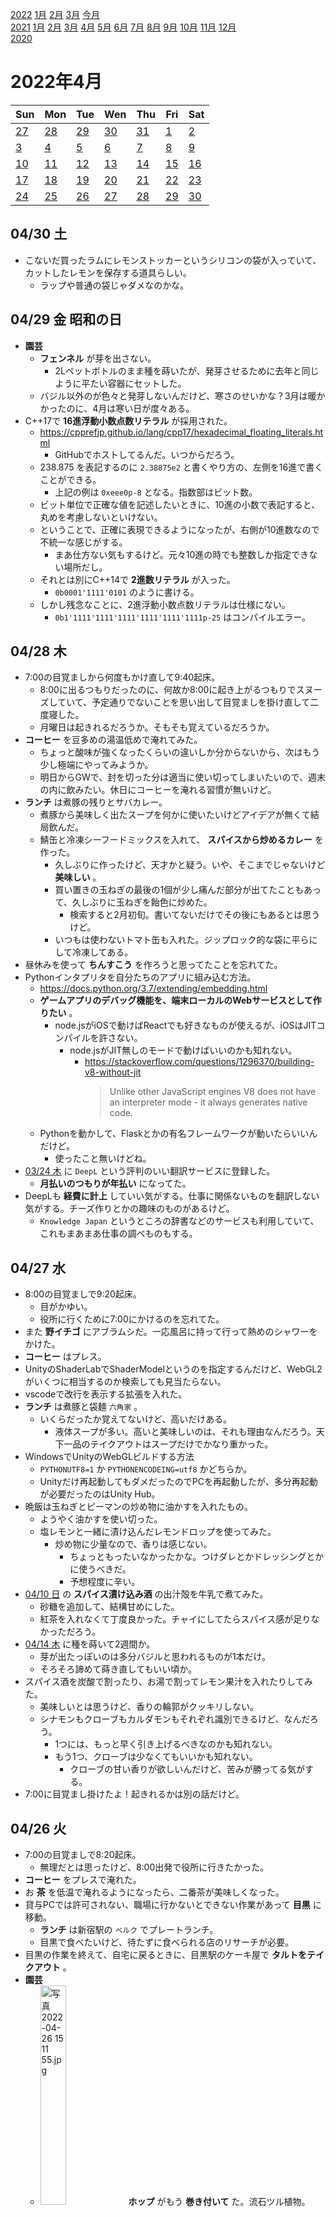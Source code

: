 [2022](README.md#2022) [1月](2022-01.md) [2月](2022-02.md) [3月](2022-03.md) [今月](2022-04.md)  
[2021](README.md#2021) [1月](2021-01.md) [2月](2021-02.md) [3月](2021-03.md) [4月](2021-04.md) [5月](2021-05.md) [6月](2021-06.md) [7月](2021-07.md) [8月](2021-08.md) [9月](2021-09.md) [10月](2021-10.md) [11月](2021-11.md) [12月](2021-12.md)  
[2020](README.md#2020)  

2022年4月
=========

|Sun|Mon|Tue|Wen|Thu|Fri|Sat|
|---|---|---|---|---|---|---|
|[27](2022-03.md#0327-日)|[28](2022-03.md#0328-月)|[29](2022-03.md#0329-火)|[30](2022-03.md#0330-水)|[31](2022-03.md#0331-木)|[1](#0401-金)|[2](#0402-土)|
|[3](#0403-日)|[4](#0404-月)|[5](#0405-火)|[6](#0406-水)|[7](#0407-木)|[8](#0408-金)|[9](#0409-土)|
|[10](#0410-日)|[11](#0411-月)|[12](#0412-火)|[13](#0413-水)|[14](#0414-木)|[15](#0415-金)|[16](#0416-土)|
|[17](#0417-日)|[18](#0418-月)|[19](#0419-火)|[20](#0420-水)|[21](#0421-木)|[22](#0422-金)|[23](#0423-土)|
|[24](#0424-日)|[25](#0425-月)|[26](#0426-火)|[27](#0427-水)|[28](#0428-木)|[29](#0429-金)|[30](#0430-土)|

## 04/30 土

- こないだ買ったラムにレモンストッカーというシリコンの袋が入っていて、カットしたレモンを保存する道具らしい。
  - ラップや普通の袋じゃダメなのかな。

## 04/29 金 昭和の日

- __園芸__
  - __フェンネル__ が芽を出さない。
    - 2Lペットボトルのまま種を蒔いたが、発芽させるために去年と同じように平たい容器にセットした。
  - バジル以外のが色々と発芽しないんだけど、寒さのせいかな？3月は暖かかったのに、4月は寒い日が度々ある。
- C++17で __16進浮動小数点数リテラル__ が採用された。
  - https://cpprefjp.github.io/lang/cpp17/hexadecimal_floating_literals.html
    - GitHubでホストしてるんだ。いつからだろう。
  - 238.875 を表記するのに `2.38875e2` と書くやり方の、左側を16進で書くことができる。
    <!-- cspell: disable-next-line -->
    - 上記の例は `0xeee0p-8` となる。指数部はビット数。
  - ビット単位で正確な値を記述したいときに、10進の小数で表記すると、丸めを考慮しないといけない。
  - ということで、正確に表現できるようになったが、右側が10進数なので不統一な感じがする。
    - まあ仕方ない気もするけど。元々10進の時でも整数しか指定できない場所だし。
  - それとは別にC++14で __2進数リテラル__ が入った。
    - `0b0001'1111'0101` のように書ける。
  - しかし残念なことに、2進浮動小数点数リテラルは仕様にない。
    - `0b1'1111'1111'1111'1111'1111'1111p-25` はコンパイルエラー。

## 04/28 木

- 7:00の目覚ましから何度もかけ直して9:40起床。
  - 8:00に出るつもりだったのに、何故か8:00に起き上がるつもりでスヌーズしていて、予定通りでないことを思い出して目覚ましを掛け直して二度寝した。
  - 月曜日は起きれるだろうか。そもそも覚えているだろうか。
- __コーヒー__ を豆多めの湯温低めで淹れてみた。
  - ちょっと酸味が強くなったくらいの違いしか分からないから、次はもう少し極端にやってみようか。
  - 明日からGWで、封を切った分は適当に使い切ってしまいたいので、週末の内に飲みたい。休日にコーヒーを淹れる習慣が無いけど。
- __ランチ__ は煮豚の残りとサバカレー。
  - 煮豚から美味しく出たスープを何かに使いたいけどアイデアが無くて結局飲んだ。
  - 鯖缶と冷凍シーフードミックスを入れて、 __スパイスから炒めるカレー__ を作った。
    - 久しぶりに作ったけど、天才かと疑う。いや、そこまでじゃないけど __美味しい__ 。
    - 買い置きの玉ねぎの最後の1個が少し痛んだ部分が出てたこともあって、久しぶりに玉ねぎを飴色に炒めた。
      - 検索すると2月初旬。書いてないだけでその後にもあるとは思うけど。
    - いつもは使わないトマト缶も入れた。ジップロック的な袋に平らにして冷凍してある。
- 昼休みを使って __ちんすこう__ を作ろうと思ってたことを忘れてた。
- Pythonインタプリタを自分たちのアプリに組み込む方法。
  - https://docs.python.org/3.7/extending/embedding.html
  - __ゲームアプリのデバッグ機能を、端末ローカルのWebサービスとして作りたい__ 。
    - node.jsがiOSで動けばReactでも好きなものが使えるが、iOSはJITコンパイルを許さない。
      - node.jsがJIT無しのモードで動けばいいのかも知れない。
        - https://stackoverflow.com/questions/1296370/building-v8-without-jit
          > Unlike other JavaScript engines V8 does not have an interpreter mode - it always generates native code.
  - Pythonを動かして、Flaskとかの有名フレームワークが動いたらいいんだけど。
    - 使ったこと無いけどね。
- [03/24 木](2022-03.md#0324-木) に `DeepL` という評判のいい翻訳サービスに登録した。
  - __月払いのつもりが年払い__ になってた。
- DeepLも __経費に計上__ していい気がする。仕事に関係ないものを翻訳しない気がする。チーズ作りとかの趣味のものがあるけど。
  - `Knowledge Japan` というところの辞書などのサービスも利用していて、これもまあまあ仕事の調べものもする。

## 04/27 水

- 8:00の目覚ましで9:20起床。
  - 目がかゆい。
  - 役所に行くために7:00にかけるのを忘れてた。
- また __野イチゴ__ にアブラムシだ。一応風呂に持って行って熱めのシャワーをかけた。
- __コーヒー__ はプレス。
- UnityのShaderLabでShaderModelというのを指定するんだけど、WebGL2がいくつに相当するのか検索しても見当たらない。
- vscodeで改行を表示する拡張を入れた。
- __ランチ__ は煮豚と袋麺 `六角家` 。
  - いくらだったか覚えてないけど、高いだけある。
    - 液体スープが多い。高いと美味しいのは、それも理由なんだろう。天下一品のテイクアウトはスープだけでかなり重かった。
- WindowsでUnityのWebGLビルドする方法
  - `PYTHONUTF8=1` か `PYTHONENCODEING=utf8` かどちらか。
  - Unityだけ再起動してもダメだったのでPCを再起動したが、多分再起動が必要だったのはUnity Hub。
- 晩飯は玉ねぎとピーマンの炒め物に油かすを入れたもの。
  - ようやく油かすを使い切った。
  - 塩レモンと一緒に漬け込んだレモンドロップを使ってみた。
    - 炒め物に少量なので、香りは感じない。
      - ちょっともったいなかったかな。つけダレとかドレッシングとかに使うべきだ。
      - 予想程度に辛い。
- [04/10 日](#0410-日) の __スパイス漬け込み酒__ の出汁殻を牛乳で煮てみた。
  - 砂糖を追加して、結構甘めにした。
  - 紅茶を入れなくて丁度良かった。チャイにしてたらスパイス感が足りなかっただろう。
- [04/14 木](#0414-木) に種を蒔いて2週間か。
  - 芽が出たっぽいのは多分バジルと思われるものが1本だけ。
  - そろそろ諦めて蒔き直してもいい頃か。
- スパイス酒を炭酸で割ったり、お湯で割ってレモン果汁を入れたりしてみた。
  - 美味しいとは思うけど、香りの輪郭がクッキリしない。
  - シナモンもクローブもカルダモンもそれぞれ識別できるけど、なんだろう。
    - 1つには、もっと早く引き上げるべきなのかも知れない。
    - もう1つ、クローブは少なくてもいいかも知れない。
      - クローブの甘い香りが欲しいんだけど、苦みが勝ってる気がする。
- 7:00に目覚まし掛けたよ！起きれるかは別の話だけど。

## 04/26 火

- 7:00の目覚ましで8:20起床。
  - 無理だとは思ったけど、8:00出発で役所に行きたかった。
- __コーヒー__ をプレスで淹れた。
- お __茶__ を低温で淹れるようになったら、二番茶が美味しくなった。
- 貸与PCでは許可されない、職場に行かないとできない作業があって __目黒__ に移動。
  - __ランチ__ は新宿駅の `ベルク` でプレートランチ。
  - 目黒で食べたいけど、待たずに食べられる店のリサーチが必要。
- 目黒の作業を終えて、自宅に戻るときに、目黒駅のケーキ屋で __タルトをテイクアウト__ 。
- __園芸__ 
  - <img src='images/%E5%86%99%E7%9C%9F%202022%2D04%2D26%2015%2011%2055.jpg' alt='写真 2022-04-26 15 11 55.jpg' width='30%'> __ホップ__ がもう __巻き付いて__ た。流石ツル植物。 
    - ベランダの柵に巻き付かせたら、家主さんに怒られるかな？
  - __野イチゴにアブラムシ__ っぽいのが付いてた。
    - とりあえず __デンプン殺虫剤__ をかけて、見えるところは風呂場でシャワーで流した。
    - 今のところ、他の作物には見当たらないが。
    - 今年も激戦かな？
- __風が強い__ 。
  - __梅__ の木が倒れて、巻き添えで __ペパーミント__ が落ちて茎が折れた。
    - 折れたところで切って、ついでに徒長してるっぽく見える部分を切って、ラムと氷砂糖で漬けた。
      - 元気に爆発的に育ってるように見えてたが、梅を避けて、別の角度から見たらヒョロヒョロしてた。
      - 丁度良い摘芯になるといいけど。
- Slackのアイコンに、GitHubのmergedとかのアイコンを使いたいけど、あれはsvgだったのか。
- ミントを漬けたラムが足りなかったので、近所の酒屋に買いに行き、ついでにウォッカも補充してきた。
- <img src='images/%E5%86%99%E7%9C%9F%202022%2D04%2D27%201%2006%2001.jpg' alt='写真 2022-04-27 1 06 01.jpg' width='30%'> 補充。ミント多過ぎるかも。

## 04/25 月

- 今頃唐辛子がお尻に。
- __コーヒー__ をプレスで淹れた。
- __東中野__ の間借りカレー屋さんに行ったら、ランチ営業が終わっていた。
  - 13:30に家を出たから遅すぎるとは思ったが。
  - __ランチ__ は油そば屋さんで季節メニューの塩レモン味を食べた。
    - 麺少な目、チャーシューと野菜追加。
    - 「麺を待つ間にどうですか」というような意味の説明が券売機にあったキャベチャーを頼んだが、麺と一緒に出てきた。
  - コーヒーを買って帰ろうかと思っていたが、意中の喫茶店は2軒ともお休み。
    - 思い出して、近所のハンコ屋さんの __アイスコーヒーをテイクアウト__ 。
      - アルファベットチョコレートを1つくれた。
- 帰宅したら、iPadとiPhoneの充電がされていない。
  - 色々試して、両方を同じ充電器に挿すと、どちらも充電しない。
    - 今朝まで大丈夫だったハズだけど。
- 買い物に __お出かけ__ 。
  - まずは __ランニング__ の時に着替えを入れるバッグを検討しに、 __小田急ハルク__ と __東急ハンズ__ へ。
    - ランニング用の、体に密着する感じのが少ない。どういう店に行けばいいんだろう。
    - まあ、そういうのじゃなきゃ嫌、というワケでもないんだけど。
    - 結局今日は決めなかった。
  - ハルクからそのまま上の __ビックカメラ__ で充電器を購入。
    - 2ポート4.8Aか4ポート8Aかで迷ったけど後者を購入。
  - 買い物を終え、 __NEWoMAN__ のオイスターバーで晩酌。
    - 牡蠣が好きなワケでもないんだけど、たまに試す。
      - パクチーも頑張ってたら食べられるようになったので、牡蠣もいつか好きになるかも知れない。
  - 東南口の `ドンキホーテ` でもカバンを見た。ここが一番充実してたけど、どれも悩ましい。
  - `タイトー` の __ゲーセンでお酒が飲める__ そうだ。
    - https://exbar.jp/
    - クラフトビールセルフ飲み放題は楽しそうだ。
  - 歩いて帰宅するつもりで地下を西口に抜けようと思っていたのに、地下鉄の改札に入ってしまった。

## 04/24 日

- コロナについて、人出が少しずつ増えてるのに、新規感染者も入院患者も減り続けている。
  - またファクターXがオミクロンにもあるのかね？
- 近所のもつ焼き屋で __晩酌__ 。
- もう1軒行こうと思ったが、ビアバーは定休日で、一番家に近いバーは開店前だった。
- GRITの本を読み終わったが、自己啓発本レベルだった。
  - Amazonのレビューでは、点数は高いけど、参考になった上位のレビューは否定的なものが多い。
    - 大体同感だ。
    - GRIDとスペルミスをしてるレビューが散見され、それらは大体好意的。
      - その程度の注意力の人向けの本だと言える。
- また眠れなかった。

## 04/23 土

- __園芸__
  - <img src='images/%E5%86%99%E7%9C%9F%202022%2D04%2D23%2012%2026%2044.jpg' alt='写真 2022-04-23 12 26 44.jpg' width='30%'> __セージ__ に花が咲いた。
    - トウが立つと、バジルやパクチーは葉っぱが細くなって美味しくなくなるが、大丈夫だろうか。
  - <img src='images/%E5%86%99%E7%9C%9F%202022%2D04%2D23%2012%2027%2000.jpg' alt='写真 2022-04-23 12 27 00.jpg' width='30%'> __イチゴ__ が園芸店で見るようなサイズにならない。
    - 葉っぱも元気で、花もどんどん出てくるのに。
  - <img src='images/%E5%86%99%E7%9C%9F%202022%2D04%2D23%2012%2027%2032.jpg' alt='写真 2022-04-23 12 27 32.jpg' width='30%'> __野イチゴ__ は元気。かなり成長が早い。
    - 葉っぱの色が薄い気がするし、黄色いのが混ざってるように見えるけど、大丈夫なのかな？
- Instagramにアップした写真のコピーがカメラロールに作られるのはなんとかならないのかな。
  - ストーリーみたいな落書きツールが付いてるなら、その結果を残すのは分かるんだけど。
    - 逆にそっちが残らないのが解せない。
- `mount` は自動詞と他動詞で意味が違う。
  - 「登る」と「埋める」では、山を思い浮かべなければ、かなりかけ離れている。
- プロテインを飲んで散歩に __お出かけ__ 目的地は方南町の知り合いのダイニングバー。
  - 近所の酒屋で歩きながら飲むクラフトビールを買おうと思ったがやってない。次は新中野。
  - 近所のカフェでアイスコーヒーをテイクアウト。新中野の酒屋まで、歩きながら飲む。
  - こないだチョコレートを買った高級洋菓子店で差し入れを買う。
  - 新中野の `柴田屋酒店` で __歩きながら飲むクラフトビール__ を買う。
    - 500mlのを1本買うつもりだったが、無かったので350mlを2本にした。
  - そう言えば `mimpi manis` にもボトルビールがあるんだった。試せば良かった。
  - 妙法寺川だと思っていた川が善福寺川だった。
  - 新中野から方南町は遠くない。ビール1本で足りた。
  - `島忠` 本店で苗を物色するがピンと来ない。
    - 2号と3号の鉢受け皿を買った。100均に無いのが不思議。
  - 目的地のバーで __晩飯__ 。
    - ビールを冷蔵庫で預かって貰う。
    - 帰りに系列店に寄るつもりだったが、そちらは20:00開店で1時間もあるのでまた今度に。
  - もう1本のビールを飲みながら歩いて帰る。
  - mimpi manisで一杯。
    - __蒸留前のテキーラ__ を飲ませて貰った。
      - 5%。テキーラの感じは僕には識別できない。原料がアガベ。
  - 近所の居酒屋で更に一杯。
  - ゴールは近所のバー。長居した。
    - `ペヤング獄激辛Final` をみんなで試食。
      - 強烈に辛いけど、2倍あるかな？
- __天然のハチミツ__ という表記を見た。
  - 天然じゃないハチミツって？添加物が無いとかそういう？

## 04/22 金

- 8:00の目覚ましを9:00に掛け直して9:30起床。
- __目方が減った__ が、体脂肪を考えると、 __ほぼ筋肉__ 。
- __コーヒー__ を淹れなかった。
- __ランチ__ は割り干し大根の漬物を食べきって、そのタレに生卵を入れて豆腐を食べた。
- 間食にチョコをチョイチョイ食べて、こないだのを食べ切った。
- `Cultist Simulator` の属性表示のところに、合成に必要なものが書いてあるとは！
  - ちょっと情報入れちゃった。
  - まだ勝利条件も分かってないけど、実績を見るとやることが沢山ある。
    - 面倒だから攻略サイトを読んで終わりにしてしまいたいとも思うけど。
    - 重要なところでズルしたしね。
- 夕方以降、お腹が空かなかった。口寂しいけど、お腹に聞くといらないって。
- 豪ドルと南アランドが下がってる。
  - 買い増したいけど、ちょっと距離が短過ぎるかな？そんなこと言ってていつも買えなくなるんだけど。

## 04/21 木

- 8:30の目覚ましで9:30起床。
- __園芸__
  - <img src='images/%E5%86%99%E7%9C%9F%202022%2D04%2D21%209%2044%2020.jpg' alt='写真 2022-04-21 9 44 20.jpg' width='30%'> <img src='images/%E5%86%99%E7%9C%9F%202022%2D04%2D21%209%2044%2012.jpg' alt='写真 2022-04-21 9 44 12.jpg' width='30%'> __レモンドロップ__ と __スコッチボンネットイエロー__ 。
    - どちらも春になってから剪定した。冬前の剪定はダメだったかな？
  - <img src='images/%E5%86%99%E7%9C%9F%202022%2D04%2D21%209%2044%2046.jpg' alt='写真 2022-04-21 9 44 46.jpg' width='30%'> __ライム__ の春。葉っぱも花も一斉に出て、 __フィーバー__ って感じ。
- __コーヒー__ を淹れなかった。
- __ランチ__ はニンニクと玉ねぎとピーマンとシーフードミックスを炒めたものを、`カップヌードルチリトマトPRO` と一緒に煮込んだもの。
  - ジャンク目の旨味が強いところに、旨味の強い素材を入れたので、ちょっとやり過ぎの感じがある。
- __夕方のドリンクはカフェイン抜き__ にしたい。
  - そんなにバリエーションもないし、ものは試しと __チャイの紅茶抜き__ を作ってみた。
    - 使ったスパイスパウダーが、生姜と黒コショウが多いので、かなり辛い。
    - 表面に張った牛乳の膜が、シナモンとカルダモンの香りで美味しかった。
    - オレンジピールチョコと一緒に口に含むと、辛味が気にならず、スパイスのいい香りがする。
    - ならばということで、温め直す時にチョコレートを入れたら美味しかった。
      - 分量的に2杯作るので、2杯目は温め直す。
    - ということは、ココアか何かで __スパイス入りホットチョコレート__ なんて美味しそうだ。
- そういえば、 __山椒のハチミツ漬け__ を何とかしようと思ってたんだな。
- 恒例の夕方つまみ食いタイム。
- `desert` と `dessert` 。
- `Cultist Simulator` は今のところ、絵を描きながら本を読むゲーム。

## 04/20 水

- 8:30の目覚ましで9:30起床。
- 目をこすり過ぎで、瞼が腫れた。
- 起きるのがギリギリ過ぎで、コーヒーは無し。
  - スヌーズを繰り返して、なら起きてすぐに淹れられるんだけど。
- __種を蒔くと寒くなる__ 。
- __ランチ__ は作り置きのシイタケを食べきったのと、豆腐に納豆と生卵を掛けたものに __唐辛子味噌漬け__ 。
  - 味噌漬け、こんなに辛かったっけ？軽くむせる。
- また夕方、沢山つまみ食いした。
- `Cultist Simulator` のメモを取り始めた。

## 04/19 火

- 8:00の目覚ましの前に7:00起床。続けたいけど、昨日早く寝れたことが希な幸運だと思う。
- <img src='images/%E5%86%99%E7%9C%9F%202022%2D04%2D19%207%2035%2035.jpg' alt='写真 2022-04-19 7 35 35.jpg' width='30%'> __セージ__ に蕾らしきものがいくつか出てきた。
  - トウが立っても葉っぱは食べられるかな？バジルはトウ立ちすると葉っぱの形が細くなって美味しくなくなる。
- __コーヒー__ は `萬国コーヒー` のスペシャルブレンドをプレスで。
  - 酸味が目立ち、華やかな香り。コクや苦みは控えめ。
    - ブランデーのようなメイラード反応っぽい香りがする。
- お __茶__ が美味しい。湯温と量を掴んだかも知れない。
  - ヤカンからマグカップにお湯を移して、更にそれをヤカンに戻し、蓋をずらして少し置くと70°C程度。
- __ランチ__ は鶏もも肉の燻製と煮豚とキノコをつまみ食い。
- __園芸__
  - <img src='images/%E5%86%99%E7%9C%9F%202022%2D04%2D19%2013%2009%2049.jpg' alt='写真 2022-04-19 13 09 49.jpg' width='30%'> <img src='images/%E5%86%99%E7%9C%9F%202022%2D04%2D19%2013%2018%2059.jpg' alt='写真 2022-04-19 13 18 59.jpg' width='30%'> スポンジの発芽セットの様子を見たら、1つだけ発芽してたが、後は芽が出てなかった。
    - 発芽したのと、真ん中の方は、バジルのようにゼリー状のものが発生していた。
    - 真ん中が青紫蘇だったのは覚えているが、両脇がなんだったかは目印が無い。
      - 状況証拠的には、バジルのようなゼリーが出たのがバジルだろう。
- <img src='images/%E5%86%99%E7%9C%9F%202022%2D04%2D19%2013%2003%2057.jpg' alt='写真 2022-04-19 13 03 57.jpg' width='30%'> <img src='images/%E5%86%99%E7%9C%9F%202022%2D04%2D19%2013%2003%2045.jpg' alt='写真 2022-04-19 13 03 45.jpg' width='30%'> __タイム__ と __キューバミント__ 。
  - まるで這性植物。
  - 暑くなれば復活するのか、この株はもうこのままなのか。 
  - ミントは少し収穫して炭酸水に入れた。
- <img src='images/%E5%86%99%E7%9C%9F%202022%2D04%2D19%2013%2004%2037.jpg' alt='写真 2022-04-19 13 04 37.jpg' width='30%'> <img src='images/%E5%86%99%E7%9C%9F%202022%2D04%2D19%2013%2004%2052.jpg' alt='写真 2022-04-19 13 04 52.jpg' width='30%'> 室内から出した方の __カレーの木__ には蕾が付いた。
  - 屋外だった方のも新芽が出てる。
    - 屋外のは株も大きいし、新芽も2か所から出てるし、今年も大きくなるといいな。
- 何も料理しないと昼休みは余裕がある。
  - `Cultist Simulator` を起動してみた。
    - なるほど、何が起こるか分からなくて先が気になる。
    - もうちょっとやってみたけど `Doodle God Alchemy` みたいだ。
      - 水と土で木が出来る、最後には核兵器ができる、みたいな組み合わせを探し続けるだけのゲーム。
- 18:00頃につまみ食いラッシュ。食事レベル。
- 新発売の袋麺 `ZUBAAAN` を食べてみた。 __言うだけはある__ かな。
  - コレは近くのスーパーでは1袋100円程度で買えた。他では120円しないくらいだった。
    - 普通のが80円しないくらいだと思うので、 __2割から5割高い__ 。
  - __その価値がある__ くらいに美味しいとは思う __けど、塩気が強い__ 。個人的には安い袋麺をアレンジして食べたい。
- そうなるだろうとは思ってたけど、 `Cultist Simulator` は手を付けると止められない。
  - 安定したかと思うとポロっと死ぬ。
  - できそうなコトがいくらかあるんだけど、発動条件が分からない。試す機会が少ない。
    - この先はメモしないと無理かも。

## 04/18 月

- 8:00の目覚ましで9:10起床。
- なかなか芽が出ない。
  - いつもはキッチンペーパーの上に蒔くので、発芽の様子が見えるのだけれども、今回は全部種の様子が見えない。
- __コーヒー__ をプレスで淹れた。最後だったので豆多め。
- 昨日買った高級チョコレートを食べた。
- Mayaのmelで変数宣言が無いと動かない時と無くても動くときがあるような気がするが、気のせいかも知れない。
- Mayaをバッチモードで起動したときに、起動後にmelコマンドを実行できる。
  - 何故かシーンファイルを読みだす前に実行していたが、プロジェクトも指定するようにしたら何故か直った。
    ```bat
    "%MAYA2020_PATH%\Bin\mayabatch.exe" -proj "%PROJ%" -file "%TARGET%" -command "print \"Hi!\";"
    ```
- __ランチ__ は `セブンイレブン` のカレーフェアの `デリー` 監修のカレーライスとタンドリーチキンとキーマサンド。
  - 金曜の `ナイルカレー` でハードルを上げ過ぎていたのか、そこまででもないと感じた。
    - 特にカレーライスは甘みが強い。お店でカシミールを食べてみたい。
- __ハーブティー__ はレモンジンジャーマヌカハニー。
- <img src='images/%E5%86%99%E7%9C%9F%202022%2D04%2D18%2019%2006%2022.jpg' alt='写真 2022-04-18 19 06 22.jpg' width='30%'> <img src='images/%E5%86%99%E7%9C%9F%202022%2D04%2D19%207%2022%2041.jpg' alt='写真 2022-04-19 7 22 41.jpg' width='30%'> __煮豚__ を圧力鍋で20分。
  - パサパサ。味が染みてない。その代わり、美味しい出汁が沢山出た。
  - 煮崩れはしなかったが、美味しさは抜けた。
  - 圧力鍋でやるならホロホロを目指すべきなのかも知れない。
- 真空調理も試したいし、本物のタコ糸で縛ってから燻製も試してみたい。
  - 本物のタコ糸を使うというのは、ラップして燻製ってのは無いだろうと。
    - 燻製は、燻液に漬けてからグリルも試したい。
- <img src='images/%E5%86%99%E7%9C%9F%202022%2D04%2D18%2019%2043%2022.jpg' alt='写真 2022-04-18 19 43 22.jpg' width='30%'> <img src='images/%E5%86%99%E7%9C%9F%202022%2D04%2D18%2019%2043%2046.jpg' alt='写真 2022-04-18 19 43 46.jpg' width='30%'> <img src='images/%E5%86%99%E7%9C%9F%202022%2D04%2D18%2019%2057%2022.jpg' alt='写真 2022-04-18 19 57 22.jpg' width='30%'> 作り置きに、 `肉のハナマサ` で買った __大袋シイタケ__ を炒める。
  - ナンプラーとレモン果汁に、ベランダのタイム、ローズマリーを沢山。
- 22:00台に布団に入って、幸運なことにそのまま寝付くことができた。
  - 作り置きのつまみ食いのおかげかな？
  - 仮眠程度のつもりだったけど、朝まで眠れてラッキー。
    - できれば3:00とか5:00に起きて活動を始めたかったけど。

## 04/17 日

- Apple Watchが充電器にちゃんと乗ってなかった。
- おやつに `アジアンスーパーストア` で買ったココナッツのお菓子を食べた。今日は半分で我慢した。
- [世界一のスパコン「富岳」でオンラインゲームしたら超絶無敵なのか!?](https://gendai.ismedia.jp/articles/-/93885)
  - GUIが使える程度のGPUがついてるらしい？
    - 端末でログインして、という感じだと思ってた。
- 煮豚のタコ糸の代わりにラップでギュウギュウにしたらどうだろうか。
  - 検索すると、やってる人がいる。
  - タコ糸もそうなんだけど、だれも食感に言及しないのは何故だろうか。本当に変わらないんだろうか。
- 中野に `せいざん` という寿司屋が出来てて、立派な入口なので僕には縁がないと思っていたが、もつ焼きチェーンの `四文屋` がやってるそうで興味が出てきた。
- 食事と買い物に __お出かけ__ 。
  - 近所のもつ焼き屋で食事とお酒。
  - いつも並んでいる高級洋菓子屋に客がいなかったので、適当にチョコレートを色々買ってきた。
  - __コーヒー豆__ を買いに、豆を売ってる喫茶店 `萬国コーヒー` へ。
    - スペシャルブレンド100gと中野坂上ブレンド200gを買ってきた。
  - __新中野__ へ __クラフトビール__ を飲みに行こうと路地を歩いてたら、車に乗った知り合いに声を掛けられた。こんなところで。
  - `mimpi manis` で一杯。
    - 何度も店の前を通ったがピンと来てなくて入ったことが無かった。
    - 表のメニューを見たら、ちょっとマニアックなタップが繋がっているようで、驚いて入ってみた。
    - こんないい店を見逃してたなんて。
  - 作り置きのために `肉のハナマサ` で豚ロースの塊と、椎茸を買った。
- <img src='images/%E5%86%99%E7%9C%9F%202022%2D04%2D17%2019%2039%2044.jpg' alt='写真 2022-04-17 19 39 44.jpg' width='30%'> <img src='images/%E5%86%99%E7%9C%9F%202022%2D04%2D17%2019%2042%2034.jpg' alt='写真 2022-04-17 19 42 34.jpg' width='30%'> 豚ロースをタコ糸の代わりにラップでキツく巻いて、麺つゆと生姜とネギに漬ける。ラップの中に浸透するだろうか？
- 牛の胃のハチノス等はかなり煮込んで柔らかくして食べるが、牛を流動食等で育てたら硬くならなかったりするんだろうか。
- 早寝早起きしたかったが、布団に入っても寝られず、結局4:00就寝。

## 04/16 土

- 目覚ましなしで8:45起床。
- キッチリ目方が増える。
- `アジアンスーパーストア` で買った __レッドブル__ という名前の栄養ドリンクを飲んでみた。
- __チャイ__ のレモンティーバージョンを作ってみた。
- Melのコマンドの戻り値の使い方は ``` `` ``` で囲むそうだ。
  - なんでマニュアルの早いうちに説明しないのか。
    - あった。
    - > MEL がシェル スクリプトに由来していることを覚えておくと、MEL の独特な特徴を理解するのに役立ちます。

      とある。  
      そういう意味では確かにバッククォートはなるほど、という話ではある。
      が、コマンド構文でも文末に `;` が必要なのと整合性が。
- Melのセミコロン忘れる。
  - vscodeの拡張で文法チェックして欲しい。
    - オートコンプリートは充実してる。
- [03/29 火](2022-03.md#0329-火) に続いて、また __テリーヌショコラ__ を焼いた。
  - またへこんだ。
    - 良く分からない。
    - よく混ぜたが、黄身の粒らしきものが無くならない。
      - 混ぜる順番は合ってるのかな？卵黄のレシチンで乳化させたいんじゃないの？バターと黄身を最初に混ぜた方が？
      - 気泡も結構できた。
  - 前回よりも良く膨らんだ気がする。その分、しぼむワケだが。
    - 気泡のせいか、卵白の水分が蒸発したせいだ。
- mayaのMelコマンドのFBXExportがフルパスじゃないと受け付けないようだ。
- 取引先のGoogleDriveに4GB程アップロードしたいんだけど。
  1. 空き容量がどのくらいあるのかな？
  1. 転送量の従量課金とかあると、勝手にやるべきじゃないから、事前に聞かないと。 

## 04/15 金

- 8:00の目覚ましで8:20起床。頑張れた。
- __コーヒー__ をプレスで。豆が無くなりそう。
- __FX__ で、もっと下がったらポジションを増やしたいと思っていたけど、大体戻った。
- __牛乳パックでケーキ__ を焼くレシピに、 `日本乳業協会` は __やめろ__ という見解だそうだ。
  - https://nyukyou.jp/dairyqa/2107_030_353/
  - __ポリエチレンは溶けても毒性が無い__ ハズだけど。ケーキの見た目を心配してくれてる？
- Markdownにタグを直接書いた時の挙動について、決めごとはあるのだろうか。どれの挙動を基準にすべきだろうか。
- Markdown的には、リストの項目の間に空行を挟んだ時にどういう仕様なんだろうか。
  - vscodeの挙動では、レンダリングに違いがある。
    - 順序付きリストで試したところ、見た目(行間)に違いがあるが、グループは分かれないようだ。
- お __茶__ を80°Cで淹れた。
  - 今日も温度計で測った。お湯が少ないせいか、昨日より湯温が下がるのが早い。
  - 昨日よりもさらに美味しい。昨日は旨味は沢山出てたがお茶らしさが少なかった。
- __ランチ__ はナスとオクラのグリーンカレー。 `アジアンスーパーストア` で買った、他より高級そうなペースト。
- `Humble Bundle` に講談社の漫画の詰め合わせがあった。
  - https://www.humblebundle.com/books/awardwinning-manga-2022-kodansha-comics-books
  - ほとんど読んでないし、どういうのが英訳されるのか、という点でも興味深いけど、どうしよう。
- __ハーブティー__ はエルダーベリーとなんとか。
- __間食__ に `アジアンスーパーストア` で買ったココナッツクレープのお菓子を食べる。
  - ルマンドの中の大作りなもの。
  - 袋がパンパンに膨らんでいる。
    - 気圧が低いんだな。
  - ジッパーが付いてるが、開封の仕方を間違えて効果が無くなってしまった。
  - そのせいか、半分でやめようと思っていたのに全部食べた。
- 袋から __ラードが漏れてた__ 。
  - とりあえず袋ごと容器に入れたけど。
    - 袋から漏れてるのかは分からない。
  - __ラードを使う__ ために、クッキーにバターの代わりに使えば __ちんすこう__ だし、スポンジに使えば __サーターアンダーギー__ みたいになるのでは。
- Windowsのバッチファイルからmayaを実行して、起動したらpythonスクリプトを実行したい。
  ```
  mayabatch -file a.ma -command "python(""execfile('spam.py')"")"
  ```
  と思ったけど、melでいい気がしてきた。
- `セブンイレブン` のキャンペーンで `ナイルレストラン` のカレーがメニューに出てるんだけど、おじいちゃんの事件で終売になるかも知れないというネットニュースを見て、夜食に買ってきた。
  - コンビニレベルは超えてる。
  - 量を増やしてお店で800円取ってもやって行けると思う。
  - 人気店になるには、もっとスパイスの量を増やす必要がある。ホールスパイスも各皿に入るようにする。
- M2搭載Macの噂が出てた。
  - 昔 `3DO M2` という発売されなかったゲーム機があり、その開発に参加しかけたことを思い出した。
    - 話自体が流れたけど。

## 04/14 木

- 8:00の目覚ましで8:10に起床。頑張れ。
- 取引先から貸与して貰ってるPCが夜中に再起動した。起きて今日使ったら、 __キーボードのカーソルでマウスカーソルが移動__ する設定になっていた。不便。
  - 再起動したら直った。
- __コーヒー__ はウェーブフィルター。
- 南アランド円(ZAR/JPY)が約定してた。全部下がっていて、昨日持ち替えたのは高値だったらしい。同じだけ売ってるから関係ないけど。

- <details><summary>お茶の湯温を測った。</summary>

  - 今までは思ったよりもずっと温度が高かった。
  - 沸騰させたヤカンから、常温のステンレス真空マグカップに注いで92°C。
  - そこから __75°C__ にアラームをセットした。
  - 時間を計測しなかったが、結構かかった。
  - なるほど、 __美味しい__ 。
  - 毎日は面倒だ。別の方法で下げられるといいんだけど。
    - ウチは急須を使わない分、普通の淹れ方よりも温度を下げる要素が少ない。
  - 二番茶を淹れる時に少し試してみた。
    - ヤカンを回してからカップに注ぐと88°C。
    - 一度ヤカンに戻してもう1度カップに注ぐと78°C。
  - 温度計の温度が安定するまで待つ時間が普段と違うが、目安になるかな？
  </details>

- __ハバネロ__ の種を蒔きたいが種が無い。去年収穫できなかったのが痛い。
  - [09/05 日](2021-09.md#0905-日) 以来、記述が無い。もう少し心配して色々書いてもいいし、ペットボトルを引き上げた時にもお悔やみを書いておくべきだった。
- __ランチ__ は `天下一品` の自販機で買ったこってりとさっぱり。
  - 両方とも鍋でスープを沸かす。鍋を2つ同時に調理するのは忙しい。
  - あっさりを初めて食べたが、思ったよりもおいしい。特に薬味を入れると。
  - __こっさり__ も美味しい。こってりよりも美味しいかも。
- __園芸__
  - <img src='images/%E5%86%99%E7%9C%9F%202022%2D04%2D14%2019%2003%2049.jpg' alt='写真 2022-04-14 19 03 49.jpg' width='30%'> 今年栽培する __唐辛子__ を選ぶ。
    - ハバネロか __ジョロキア__ がいいんだけど、種が取れなかった。ジョロキアは収穫まで行ったけど、種が未熟っぽくて先送りにしたら、他の実は大きくならなかった。
    - __キャロライナリーパー__ にする。
    - このうち3つが激辛品種で、袋を扱ってるだけで鼻がツーンとする。
  - <img src='images/%E5%86%99%E7%9C%9F%202022%2D04%2D14%2013%2051%2025.jpg' alt='写真 2022-04-14 13 51 25.jpg' width='30%'> __発芽セット__ 。
    - 左上のリーパーは単独で1鉢に。
    - 他の3つは寄せ植えにしようと思う。
      - 左下は隠れてしまったが __オレガノ__ 。何度やっても発芽しなかった。
        - 他は __レモンバーム__ と __ラベンダー__ 。
        - レモンバームは __水耕栽培__ で行けると思うけど、もう1種類が思い付かなかった。
    - 乾燥防止にラップでも掛けたいが、暑くて煮えても困る。室内という選択肢もあるが。
- 夕方、別にお腹が空いたわけではないが、口寂しくて燻製とセロリを食べる。
- 食べ始めたら止まらなくなって、セロリ煮込みに油かすを掛けて塩卵を乗せた。
  - 煮込みがハーブっぽいから、五香粉っぽい塩卵は合わない。塩卵と油かすは合うと思ったんだけど、ソッチだけ試せば良かった。
- __ロードブリティッシュ__ こと `リチャードギャリオット` が __新しいMMO RPG__ を作るそうだ。
  - 彼がやってた `Shroud of the Avatar` はまだサービス中らしいけど、どんな具合だろうか。
- pupil と puppy には関係が無いのかな？
  - あるらしい。 `pupa` が語源で、ラテン語で girl のことだそうだ。
  - https://www.merriam-webster.com/words-at-play/the-word-history-of-puppy-puppet-and-pupil
- ダライアスの `approaching fast` は急速接近中？
- 水耕栽培に失敗しなのは、そういえばニラがあったな。
  - 使いたい分を少しだけチョキチョキするのはイイ感じだな。どうしようか。
- 炭酸水が欲しくて、スーパーに買い物に行ってきた。
  - 冷凍品以外は、別の日にして新大久保で買えば、別の日の運動の理由になったのに。
  - 冷凍のひき肉とシーフードミックス、ツナ缶とオイルサーディン、インスタント麺、オクラとナス、炭酸水。
    - 缶詰はドンキとか業務スーパーが得意そうだ。
    - オクラとナスは明日の昼にグリーンカレーにしようと思う。
      - ナスが1本40円未満で久しぶりに見る安さだった。
    - インスタント麺は [02/21 月](2022-02.md#0221-月) に書いた `ZUBAAAN` 。すっかり忘れてた。
- __ハーブティー__ はフィールニューだそうで、アニス、フェンネル、カルダモン。
  - 結局炭酸水を使わないって言うね。

- <details><summary>SIMDの行列演算</summary>

  左から掛ける
  ```glsl
    m[0].xyzw * v.xyzw
  + m[1].xyzw * v.xyzw
  + m[2].xyzw * v.xyzw
  + m[3].xyzw * v.xyzw
  ```
  の転置が
  ```glsl
  vec4(dot(m[0],v), dot(m[1],v), dot(m[0],v), dot(m[0],v))
  ```
  で、右から掛ける
  ```glsl
    m[0].xyzw * v.xxxx
  + m[1].xyzw * v.yyyy
  + m[2].xyzw * v.zzzz
  + m[3].xyzw * v.wwww
  ```
  の転置は
  ```glsl
  vec4(dot(m[0],v.xxxx), dot(m[1],v.yyyy), dot(m[1],v.zzzz), dot(m[1],v.wwww))
  ```
  である。
  - 行列を転置するのは正規直行行列のアフィン変換でベクトルレジスタを節約するときに使う。
  </details>

- `aiko` 新曲出してるんだ。
- こんなことを言うのは恥ずかしいが、 __波の屈折__ の理屈が分かってない。
  - > 波の周波数が変わらずに進む速度が変わる(Wikipedia)
    
    というのは知識として知っているが、遅くなるから曲がる？

    > エネルギー保存の法則や運動量保存の法則による(Wikipedia)

    としても、振幅が変わるんじゃなくて向きが変わるのが納得できる説明を見たことが無い。
    - そんなに本気で探したワケでもないけど。
- 以前に在宅で仕事をしていた時、昼飯をどうしていたのか思い出した。
  - 昼だけではなく、基本的にはつまみ食いしかしてなかった。
  - つまみ食いするための作り置きをいつも用意していた。
    - それとシャウエッセンの大袋。
- 1:00頃に布団に入ったが眠れなかったので2:00に起きて熱いシャワーを浴びた。
  - 体温が下がるときに眠くなるから、一度体温を上げると眠くなりやすい説。
    - ついでに体力を使うことも眠気を誘いやすくするのではなかろうか。
- vscodeのMarkdownプレビューのカーソル位置が不安定。
  - HTMLタグに弱いみたいだ。
  - 色々試していたら更に不可解な挙動になって、reloadしたら直った。
    - タグ問題もそういうことかもしれないが、挙動検証する気になれない。

## 04/13 水

- 8:00の目覚ましの前に7:00に目が覚めたが二度寝して9:30起床。
- <img src='images/%E5%86%99%E7%9C%9F%202022%2D04%2D13%209%2053%2022.jpg' alt='写真 2022-04-13 9 53 22.jpg' width='30%'> 鶏モモ肉の __燻製__ の仕込みで __サーキュレータで乾かす__ 。
  - 鶏肉は昨日下味をつけて保存しておいたもの。
- __コーヒー__ はプレス。
- お __茶__ の湯温を測ってみたら85°C。昨日より低くしたつもりだけど、これでも高過ぎる。普段は更に高かったのか。
  - 茶葉が少し少なかったかな？
- __ランチ__ は作り置きと、タイのインスタント袋麺クリーミートムヤムシュリンプ味に玉ねぎとピーマンとシーフードミックスを入れたもの。
- <img src='images/%E5%86%99%E7%9C%9F%202022%2D04%2D13%2013%2012%2045.jpg' alt='写真 2022-04-13 13 12 45.jpg' width='30%'> <img src='images/%E5%86%99%E7%9C%9F%202022%2D04%2D13%2013%2013%2049.jpg' alt='写真 2022-04-13 13 13 49.jpg' width='30%'> 燻製を掛ける。
  - リンゴチップに __ピートパウダー__ 。
  - 2段にして80°Cで15分熱燻。
- __園芸__
  - <img src='images/%E5%86%99%E7%9C%9F%202022%2D04%2D13%2013%2043%2011.jpg' alt='写真 2022-04-13 13 43 11.jpg' width='30%'> [04/04 日](2021-04.md#0404-日) 以来の __発芽セット__ 作成。
    - 自宅で種を採取した __バジル__ 、 __青紫蘇__ 、 __赤紫蘇__ 。
  - <img src='images/%E5%86%99%E7%9C%9F%202022%2D04%2D13%2013%2054%2019.jpg' alt='写真 2022-04-13 13 54 19.jpg' width='30%'> 何度やっても発芽しない __ジェルボール__ に __カモミール__ を蒔いてみた。
  - <img src='images/%E5%86%99%E7%9C%9F%202022%2D04%2D13%2013%2054%2035.jpg' alt='写真 2022-04-13 13 54 35.jpg' width='30%'> __フェンネル__ を、去年途中で枯れた __パーライト__ のペットボトルで再チャレンジ。
    - 水やり過ぎの根腐れの可能性を考えて、底に穴を開けた。
      - 思ったより抜ける。保水しない。
    - 去年はパーライトの低い容器で発芽させてからペットボトルに移した。ペットボトルに直接種蒔きでも発芽するだろうか。水分が足りないかも知れない。
  - <img src='images/%E5%86%99%E7%9C%9F%202022%2D04%2D13%2013%2058%2045.jpg' alt='写真 2022-04-13 13 58 45.jpg' width='30%'> __ホップ__ と __南高梅__ を柵の近くに移動。
  - __レモンバーム__ を植えたい。
  - レモンバームは試してないけど、いくつかのハーブが水耕で失敗している。
  - 土で、いくつか __寄せ植え__ してみようかと思ってる。
    - 何度やっても発芽しない __オレガノ__ とか。
  - ということで、発芽ポットが欲しい。
- __FX__ で利確してポジり直そうと思ったら、南アランド円(ZAR/JPY)の指値が約定しなかった。
  - 成り行きでポジり直すだけだとスワップ分を損するので、上下に少し広げた指値出したら、コレだけ刺さらなかった。
  <!-- cspell: disable-next-line -->
- `Registory` -> `Registry`
- vscodeのツールパネルのon/offに `ctrl+B` を当てているんだけど、 .md の編集の時はBOLDになる。
- __ハーブティー__ はスリーミントだそうだ。
- まだ19:00は暗いのか。定時の後に園芸したいんだけど。

- <details><summary>ランニングの途中で飲食店に寄りたいのだが、暑い時期は何を着たらいいのだろうか。</summary>

  - インナーは汗まみれになり、そのまま席に着くのは良くない。
    - 椅子に汗が付くことと、汗で冷える。
  - 上に薄手のシャツを羽織る場合、羽織ったまま走ったら同じことだ。
    - ウェストポーチにでも入れるか、腰に巻くか。
  - 着替えを入れる何かを持っていくなら、着替えのインナーも入れたいね。
  </details>

- __ウォーキング__ を兼ねて `島忠` に買い物。
  - 寄せ植えするのに、直接鉢に蒔いてもいいんだけど、水やりの関係で小さな発芽用のポットに蒔きたい。
  - ついでに `天下一品` の自販機を使ってみたかったので、こってりとあっさりを1人前ずつ買ってきた。
    - 1人前が結構重い。スープが大きい。
- GRITの本だけど、ヒトラーがGRITを持っているとか、本物のGRITと悪いGRITがあるというのは恣意的過ぎるんじゃないの。
- 久しぶりに `Wordle` をやったら、HitとBlowを間違えた。3回目で C?UN? まで行ったのに、LUNCHとMUNCHを試してゲームオーバー。
- <img src='images/%E5%86%99%E7%9C%9F%202022%2D04%2D13%2022%2024%2009.jpg' alt='写真 2022-04-13 22 24 09.jpg' width='30%'> <img src='images/%E5%86%99%E7%9C%9F%202022%2D04%2D13%2022%2027%2007.jpg' alt='写真 2022-04-13 22 27 07.jpg' width='30%'> 帰宅して、鶏もも肉の __燻製__ をカットした。
- `Art Of Gravity` というパズルゲームを全面クリアした。
  - 多分Unityの物理エンジンを使っていて、挙動が毎回同じじゃない。ランダムで解けたり解けなかったりは良くない。
  - レベルデザインが、もう少し工夫できると思うし、ステージ数も足りないと思う。

## 04/12 火

- 目覚ましなしで8:00起床。明日も早起きしたい。
- __コーヒー__ をプレスで淹れた。
- __園芸__
  - <img src='images/%E5%86%99%E7%9C%9F%202022%2D04%2D12%209%2050%2058.jpg' alt='写真 2022-04-12 9 50 58.jpg' width='30%'> __ホップ__ を植え替えた。
    - 土を用意するために、枯れた鉢をようやく片付けた。
  - <img src='images/%E5%86%99%E7%9C%9F%202022%2D04%2D12%209%2051%2015.jpg' alt='写真 2022-04-12 9 51 15.jpg' width='30%'> ベランダの __カレーの木__ の芽。
  - <img src='images/%E5%86%99%E7%9C%9F%202022%2D04%2D12%209%2052%2034.jpg' alt='写真 2022-04-12 9 52 34.jpg' width='30%'> そうそう、 __イチジク__ の葉ってこんなだよね。
- お __茶__ を淹れるのは久しぶりな気がする。
  - いつもよりは少し湯温低め(適温よりは高め)で淹れたら美味しい。明日は適温を目指してみようか。
- __ランチ__ はタイのインスタント袋やきそばのSalted Egg味と、オムレツに玉ねぎとピーマンとシーフードミックスを入れたもの。
  - Salted Eggはパンチ効いてる。シッカリ辛いし硫黄の香り。
- 種蒔きに備えて、1年以上放置した __発芽セット__ を洗って煮沸。
  - 燻製用の鍋にお湯を沸かして、沈めた。80°C以上あれば良いハズ。まあ、雑菌が増えてた感じはしないけど。
- 近所のスーパーで買ってきた __ハーブティー__ を開けた。
  - 5種類入っているうちのNight Time。
- `AppAgg` で `Cultist Simulator` というのを見つけてきて落とした。
- `Line Music` が単品購入サービスを止めるから __返金__ するという。
  - Line本体のコインでサービスしてたら良かったと思うんだけど、どんな理由があったんだろう。
  - サブスクは継続だって。
- 自宅で __晩酌__ 。セロリ煮込みとシーフードミックスと豆腐をレンチン。酒は煮込みで余った赤ワイン。
  - 足りなかったのでオイルサーディンを開けた。
    - レモン果汁を入れて混ぜたらマヨネーズっぽい。
    - [07/26 月](2021-07.md#0726-月) の __青スコーピオン__ も使ったけどあまり辛くない。
      - 辛味が抜けたのか、そのまま食べてみる勇気は出ない。
- 2:00に床に就いたが暑かったせいもあって眠れなかった。時間は見なかったけど4:00は過ぎたかな。
  - 窓を開けていて、上を掛けると暑いが取ると寒い。

## 04/11 月

- 8:00の目覚ましで9:00起床。
- __園芸__
  - <img src='images/%E5%86%99%E7%9C%9F%202022%2D04%2D11%209%2055%2036.jpg' alt='写真 2022-04-11 9 55 36.jpg' width='30%'> 昨日買ってきた __ホップ__ 。植え替えしないと。
  - <img src='images/%E5%86%99%E7%9C%9F%202022%2D04%2D11%2010%2020%2011.jpg' alt='写真 2022-04-11 10 20 11.jpg' width='30%'> ベランダの方の __ライムの木__ がワサワサ。
- __ランチ__ は大根と鶏むね肉とセロリ煮込みと、セロリ煮込みに蟹ペーストを入れたスープ。
  - セロリ煮込みは別に美味しくないけど飽きずに食べられそう。
  - 鶏むね肉は全然スープを吸わない。煮凝りみたいなスープだからかも知れないけど。
- 間食にタロイモチップス。あんまり味がないけど悪くない。食感だけでも楽しい。
- 縦読み漫画を読んでみた。全部そうなのか知らないが、余白が多くてスカスカでスクロールが大変。
- コロナ新規感染者が増えているが、 __歓送迎会シーズン__ を含んでいたにも関わらず、指数的な伸びになっているようには見えない。案外、 __感染爆発せずに済む__ かも？
- __晩飯__ は鶏むね肉のスープとセロリ煮込みを合わせてみた。美味しい。
- 近所のスーパーに買い物に行って、帰ってきたら眠かったから仮眠するつもりが、朝まで寝てた。
  - 寝る時間が後ろにずれ気味だったから良かった。
  - 鶏肉を仕込んだり種蒔きしたりするつもりだったが、1日くらいいいだろう。

## 04/10 日

- 7:00の目覚ましで9:00に起きたが二度寝して10:30起床。
- 下北沢でボードゲームの集まりがあるけど気が乗らないのでパスした。
- __クラフトコーラ__ シロップというか、スパイスのウォッカ漬け(ラムの方が多いんだけど)が、ほんのり色付いてきた。
  - 味見したら結構美味しいが、まだシナモンとライムの香りしかしない。
- `オザキフラワーパーク` という園芸店に行きたい。11km以上。
  - 19:00までやってるそうだ。 `渋谷園芸` は18:00だから、より遅くて嬉しい。
  - 欲しいものは __コブミカン__ の木。
- __ウォーキング__ 。
  - __新井薬師__ を通って駅前のたこ焼き屋でたこ焼きを買って歩きながら食べる。
  - 西武新宿沿いを移動。隣の __沼袋__ で __コーヒー__ を買って歩きながら食べる。
  - さらに隣の __野方__ へ。有名な焼きとん屋の `秋元屋` で __晩酌__ 。
    - 16:00開店だけど15:30くらいに到着したので散歩して時間を潰す。
      - 売れ残りなのか、花屋でイチゴの苗が1鉢110円で売ってた。僕の買ったのと同じ品種。
    - 最後の5分くらいは公園で本を読んでいて、その間に10人くらいの並びが出来て、流石だと思った。
      - 開店直後じゃなければ入れなかったかも知れない。
- 残りの距離を歩くかどうか決めていなかったが、電車で __上石神井__ まで移動。
  - 最寄り駅は上石神井ではなく __武蔵関__ なんだけど、急行待ち合わせがあったんだっけかな？上石神井から歩いた。
    - <img src='images/%E5%86%99%E7%9C%9F%202022%2D04%2D10%2017%2036%2012.jpg' alt='写真 2022-04-10 17 36 12.jpg' width='30%'> 
  - <a id="0410-ozaki-flower-park"></a>オザキフラワーパークは思ったほど広くはなかったが、品揃えが他の店と違ってて良かった。
  - コブミカンは無かった。まだ季節じゃないのかな。カレーリーフは沢山あるのに。
  - __ホップ__ を買ってきた。
- 帰りは武蔵関から。
- 中井で下りて知り合いの店に顔を出して歩いて帰った。
  - 知り合いの店には特売品だったパクチーの苗を押し付けてきた。
- __完全試合__ だって。凄いね。
  - 初めて `佐々木朗希` の読みをググった。

## 04/09 土

- 7:00の目覚ましで8:10起床。
  - もう少し頑張りたかった。
  - 電灯を点けて寝れば良かった。
- __園芸__
  - <img src='images/%E5%86%99%E7%9C%9F%202022%2D04%2D09%209%2010%2020.jpg' alt='写真 2022-04-09 9 10 20.jpg' width='30%'> __セージ__ の頭に付いたのは蕾かな？
  - <img src='images/%E5%86%99%E7%9C%9F%202022%2D04%2D09%209%2011%2037.jpg' alt='写真 2022-04-09 9 11 37.jpg' width='30%'> __野イチゴ__ が良く伸びるが葉の色が薄い。
  - <img src='images/%E5%86%99%E7%9C%9F%202022%2D04%2D09%209%2012%2000.jpg' alt='写真 2022-04-09 9 12 00.jpg' width='30%'> __梅__ がワサワサ。
  - <img src='images/%E5%86%99%E7%9C%9F%202022%2D04%2D09%209%2012%2055.jpg' alt='写真 2022-04-09 9 12 55.jpg' width='30%'> __スコッチボンネットイエロー__ に新芽があるように見えるが、本当に伸びるだろうか。少し遅くなかろうか。
- __コーヒー__ を円錐フィルターで濃い目に淹れたら解像感が減って味や香りが分からなくなった。酸味は強くなった。
- カットした鶏むね肉を煮汁に漬けておいたが、スープを吸ってジューシーとはならなかった。
  - もう一度煮てみる。カットした断面からスープを吸うといいんだけど。
  - 繊維にほぐすのは流石に面倒かな？
- 写真を大きいままpushしてしまった。
  - git resetしてgit push --forceした。
- __クラフトコーラ__ シロップを作るのに、ホール __クローブ__ が足りないし、 __シナモン__ を使い切りそうなので、 __歩いて__ __大久保__ へ買いに行く。
  - 一番近い店にするつもりだったのが休業中で、ついでに遠回りして歩いてきた。
  - 入ったことのない __ハラル食材店__ でスパイスを購入し、サモサを1つ買って __歩きながら食べる__ 。
  - 折角昼くらいに出掛けたから、どこかで __ランチ__ を食べようと、大久保駅から百人町交差点に抜ける斜めの道を通ったら `小さなカレーの家` という __牛筋カレー__ で人気のお店が入れそうなので食べてきた。
    - 市販のルーで煮てるんだろうと決めつけていたが、アニスのような香りが強烈な、個性的なカレーだった。市販のルーじゃない。
    - なるほど人気が出るワケだ。
  - <img src='images/%E5%86%99%E7%9C%9F%202022%2D04%2D09%2013%2038%2056.jpg' alt='写真 2022-04-09 13 38 56.jpg' width='30%'> 大久保通りの八百屋で、巨大な __セロリ__ が108円。
    - 使い道はないけどとりあえず買う。
  - 別のスーパーにも寄って、卵と赤ワインを購入。
- <img src='images/%E5%86%99%E7%9C%9F%202022%2D04%2D09%2014%2029%2053.jpg' alt='写真 2022-04-09 14 29 53.jpg' width='30%'> シナモン、クローブ、カルダモン、ライムの葉、氷砂糖、ウォッカ、ラム。
  - ラムはウォッカが途中でなくなったkら使っただけだけど、最初からラムでも良かったかも知れない。
- <img src='images/%E5%86%99%E7%9C%9F%202022%2D04%2D09%2015%2019%2035.jpg' alt='写真 2022-04-09 15 19 35.jpg' width='30%'> <img src='images/%E5%86%99%E7%9C%9F%202022%2D04%2D09%2015%2037%2053.jpg' alt='写真 2022-04-09 15 37 53.jpg' width='30%'> <img src='images/%E5%86%99%E7%9C%9F%202022%2D04%2D09%2015%2057%2056.jpg' alt='写真 2022-04-09 15 57 56.jpg' width='30%'> セロリと玉ねぎとピーマンを炒めて赤ワイン煮込みにする。
  - トマト缶を1つ使って、赤ワインをその空き缶で量って入れたら多過ぎて煮詰めるのが大変だった。
    - でも、味的にはこんなものだとおもうから、煮詰める方を諦めるべきなのかも知れない。
  - <img src='images/%E5%86%99%E7%9C%9F%202022%2D04%2D09%2015%2022%2023.jpg' alt='写真 2022-04-09 15 22 23.jpg' width='30%'> 余ったセロリを水に浸すための丁度良い花瓶が無くて、塩壺に活ける。
- __練馬__ の `渋谷園芸` に __コブミカン__ を探しに行った。
  - また家を出るのが遅くなって、歩かずに電車で行った。
  - <img src='images/%E5%86%99%E7%9C%9F%202022%2D04%2D09%2018%2001%2047.jpg' alt='写真 2022-04-09 18 01 47.jpg' width='30%'> 大きな鉢で6500円というのがあったが、それじゃあ詰まらないし、瀬戸物の鉢だったので、それは趣味じゃないから植え替えが必要になる。
- タイ屋台料理立ち飲みの店 `福道ひょうたん` で一杯。
- 表の看板に「水餃子180円、生ビール280円」と書いてある台湾料理屋 `百楽園` で __晩酌__ 。
  - 一緒に頼んだ冷菜よりも水餃子が早く出る。
  - 安いしボリュームがあるし味の素。
    - ミミガーも沢山だし、野菜春巻きは3本で380円。
  - チャーハンと唐揚げと麻婆豆腐をテイクアウト。
- GRITの本で「特徴的な強み」のオンラインテストが推薦されていて、やってみたが、僕の強みが反映されそうな設問じゃなかった。
  - GRITの説明と例示ばかりで全然進まない。

## 04/08 金

- 7:00の目覚ましで7:20起床。
  - できれば今日も早寝して、明日も早く起きたい。
  - 僕は簡単に生活サイクルが遅い方にシフトする。
- 鉢植えの水の吸い上げが悪い。昨日は寒かったのかな？
  - 最高気温19°Cの曇りか。うーん。
- 昨日仕込んだ鶏むね肉の圧力鍋はパサパサ。
  - スープを肉が吸って欲しかったんだけど。
  - 急冷したせいかな？
  - 切ってスープと一緒に冷蔵庫に入れた。
  - これで吸ってくれればいいんだけど、吸わなかったら、浸した状態で加熱してみようと思う。
  - ジューシーにしたいわけじゃなくて、ホロホロでいい。パサパサを脱出したい。
- __コーヒー__ を __円錐フィルター__ で淹れた。
  - 少し豆が少なかったか、シャープな感じ。パンチが少ない。喉奥の辛みを感じ、個性的。
- __山椒のハチミツ漬け__ を使いたくて __紅茶__ を淹れたら濃過ぎた。
  - いつも紅茶が薄過ぎたので多めにしたら多過ぎた。
  - 甘みが足りなかったので2017年消費期限のレモンシロップも入れた。
  - 渋すぎる以外は悪くない。
  - CTC紅茶なので鍋で煮出す。ホールのシナモン、クローブ、カルダモンも入ってる。
- 取引先のオンライン懇親会に参加した。
  - ワイヤレスイヤホンのバッテリーが2時間しかもたないんだけど。
- __クラフトコーラ__ のレシピがアチコチにあるけど、 __チャイから紅茶を抜いてレモンを入れた__ 感じ。
  - シナモン、クローブ、カルダモンでシロップを作っておいたら、レモンを入れればコーラ、ミルクティーを入れればチャイ、という風になるかも知れない。
- 酔ったような感覚になったが、カフェインの取り過ぎだろうか、何かのスパイスが多すぎだっただろうか。
- `ゴールデンカムイ` は `封神演義` みたいだな。
- アレクサンドリア図書館について、ユリウスカエサルに焼かれたことをとても残念に思っていた。
  - Wikipediaを見てて思い直したが、そこで焼かれなくても、現代まで残ってたハズは無い。
- `コンチキ号探検記` の `ヘイエルダール` は、 1970年にすでに海洋汚染を意識していたそうだ。凄い。

## 04/07 木

- __コーヒー__ は __ウェーブフィルター__ で淹れた。
  - プレスとあまりベクトルに違いがない。オイルが少ないからかな？湯温高めだからかも知れない。
- ランチは作り置きと、アンチョビピクルスのチャンプルー的なもの。
  - 冷凍シーフードミックスを入れたので、水分が残る仕上がり。
- まだ案外徹夜でも働ける。
  - 今日は打ち合わせが多かったこともあるけど。
    - 誰かと話していると集中しやすい。
- __鶏むね肉を圧力鍋__ で20分。
  - 火の通った肉がスープに浸るように、袋に入れて煮た。
    - 袋が鍋肌に付かないように、また袋のスープがこぼれないように、丼に入れて。
  - 案外アルコールが抜けてなかった。蒸発したら袋の外に行くと思ったが、袋に滞留したらしい。
    - 蒸気が袋に入ってきて薄まらないようにもしたいので難しい。
    - 薄まってもいいかな？
- 22:00くらいかな？就寝。

## 04/06 水

- 目覚ましを掛け忘れて11:39起床。
  - iPhoneは電池が切れていたが、iPadはスヌーズしてた。
  - 窓を開けっ放し、エアコンを点けっ放しだった。
- 寝坊したのでコーヒーは無し。チャイを淹れた。
- `individual` が名詞として使われるっていうのがね。
  - 後ろの d を s と間違えてしまう。
- __ランチ__ は作り置き。
- なんで __受信料を払ってるのにNHKの著作物が国民の所有じゃない__ んだろうね。
- iPhoneのミュートが効かなくなった。
- flake8 の警告抑制は例えば `# noqa: E501`。 E501 は行が長過ぎる警告。
- `ワードウルフ` で「乙姫」とか「スーパー銭湯」とか言われたら __多分狼__ だろう。
- 寝坊したので定時が21:00。
- どこかへ食べに行こうかと思ったが、ダラダラしてるうちに23:00
- ゴミを出してスーパーへ作り置きの買い出し。
- 流しの下の __玉ねぎの芽が伸びてた__ 。
- 大根を割って干して、鶏むね肉を日本酒と塩コショウに漬け、作り置きに大根の葉とモヤシと玉ねぎの芽を炒めた。
- GRITの本に、「最高だった時の自分」がどんなだったか分析するというのが書いてあって、なるほどと思った。
  - でも、あのままの自分だったらどうだったかに興味はあるけど、戻りたいワケじゃない。
- `ゴールデンカムイ` が完結記念で4/28まで無料で読めるって。
- 8:00まで寝付けなかったので寝ないことにする。

## 04/05 火

- 8:00の目覚ましで8:50起床。
- __園芸__
  - <img src='images/%E5%86%99%E7%9C%9F%202022%2D04%2D05%209%2053%2005.jpg' alt='写真 2022-04-05 9 53 05.jpg' width='30%'> <img src='images/%E5%86%99%E7%9C%9F%202022%2D04%2D05%209%2054%2011.jpg' alt='写真 2022-04-05 9 54 11.jpg' width='30%'> __梅__ __白加賀__ と __豊後__ の木も芽が伸びてきた。
  - <img src='images/%E5%86%99%E7%9C%9F%202022%2D04%2D05%209%2053%2027.jpg' alt='写真 2022-04-05 9 53 27.jpg' width='30%'> __南高梅__ はワサワサ。
  - <img src='images/%E5%86%99%E7%9C%9F%202022%2D04%2D05%209%2054%2038.jpg' alt='写真 2022-04-05 9 54 38.jpg' width='30%'> ベランダで冬を越した __ライムの木__ の新芽が勢いがいい。
    - 室内で冬を越した方より勢いがいい。
    - 四季を感じた方がいいのかも知れないが、 __今年は寒かった__ から、カレーリーフとライムは片方ずつ室内に入れた。
- __コーヒー__ を少し濃いめ、少し湯温高めで淹れてみた。
  - 昨日より複雑だし、花のような香りを感じる。
    - 普通の濃さとどちらが美味しいとは言えない。それぞれに美味しい。
- vscodeのmulti rootは、ワークスペースに複数のフォルダを入れられる話だったのか。
  - 複数のワークスペースを使える話だと思ってた。設定ファイルが、グローバルに1個だったのがワークスペース(というか作業フォルダ)毎に持てるようになった話なのかと。
- `Code Spell Checker (cSpell)` というスペルチェッカを使っている。
  - Pythonの `repr` とかの単語を登録したいが、言語単位の設定はワークスペース単位にしかないらしい。
  - 全部のワークスペースで横断的に設定したいんだけど。
  - ワークスペース毎の設定をユーザー毎の設定に書いたら普通に動いたようだ。
    - ただし、外部のカスタム辞書のパスを設定するので、カスタム辞書の共有が悩ましい。
    - 辞書の内容自体はDropboxで共有するようにした。
      - それぞれのPCに設定するには、シンボリックリンクを張る。
        - Win10でmklinkに権限が必要と言うのが何とも。
- vscodeの更新で、言語毎に設定の上書きができるようになった。使わないかも知れないけど素晴らしい。
- __ランチ__ は作り置きと蟹スープ。
  - 蟹スープには、みじん切りの玉ねぎとキャベツとピーマンを __ラード__ で炒めたものが入ってる。
    - ラードとニンニクの香るこのスープは、表現するに __チャーハン味__ 。
- ascii形式のFBXを行指向で読めると思っていたら、そんなことはなかった。
  - `,` や `:` や `;` が入った文字列があると、少し真面目に処理しないといけない。
    - `;` コメント中の `:` は少し手当てしたが、そのせいで行末コメントは非対応になった。
- Pythonに __`++` 演算子が無い__ 。
  - 無いのは構わないんだけど、エラーにならない。
    - と思ったら、後置ではエラーになるそうだ。
    - 前置では、 __符号を2回書いた__ と解釈されて、エラーにならないそうだ。
      https://atsuoishimoto.hatenablog.com/entry/20121024/1351008010
- 英語の自動詞と他動詞がピンと来ない。
  - 目的語を取るかどうかというが、そんなの大事？
  - 他動詞が `transitive verb` で、自動詞が `intransitive verb` らしい。
  - transitive は `having or containing` だそうだ。
  - では `transition` はというと `change or shift` が第一義なんだけど、他の意味には `linking, connecting` もあるそうだ。
- 去年、 __transitionが動詞__ だということに驚いたのだが、そのことが日記にない。
  - `transit + ion` なら名詞でしょ。
    ```
    The suffix -ion is used to turn verbs into nouns.
    ```
    だってさ。 https://www.ck12.org/spelling/the-suffix-ion/lesson/A-Suffix-ion/
- イギリスの飲食チェーンが「 __チキンキエフをチキンキーウに名称変更__ 」したそうだ。
  - それで思い出したが、 `ミニストップ` でチキンキエフが売ってて、買おうと思っていた。
    - Webサイトに行ってみると[商品ページ](https://www.ministop.co.jp/syohin/products/detail026466.html)には終売と書いてないので、買いに行こう。
- ミニストップの初台(西新宿山手通り)店が無くなってた。
  - 幡ヶ谷の渋谷本町6丁目はまだあったがチキンキエフは無かった。
- 今日は飲むつもりじゃなかったが、ここまで来たので `ハラミが主役` という __セルフ飲み放題__ のお店へ。
  - セルフなので、無茶なカクテルを作る。
    - トマトサワー原液、シークワーサーサワー原液、ハイボールのカクテルはとてもマズかった。
- 人気では入れなかった `はたがや牛タンテール` は、今なら予約無しで座れそう。

## 04/04 月

- 8:00の目覚ましで9:20に起床。
- <img src='images/%E5%86%99%E7%9C%9F%202022%2D04%2D04%209%2032%2045.jpg' alt='写真 2022-04-04 9 32 45.jpg' width='30%'> __ラード__ が固まってたが、思ったよりも緩い。市販のラードをチューブから絞るのは少し大変なのに。
- __コーヒー__ を濃い目に淹れてみた。温度低めで時間長め。
  - 酸味を感じるようになった。
  - この程度なら濃過ぎという感じではないかな？でも、少な目の方が味の解像感はあるかな。
- vscodeでカーソルを上下移動したときのルールが良く分からない。
  - 行頭に移動して上下してると、行末や行頭や行の真ん中辺りだったり。
  - 不可解な挙動だと思うんだけど、みんな折り返し表示してないのかな？
- __ランチ__ は作り置きと、アンチョビキャベツと、蟹スープ。
  - 昨日買った __アンチョビのピクルス__ とニンニクをバターで炒めて、キャベツに絡める。
    - ピクルスというが、 __材料には酸味成分が入っていない__ 。
      - 何故ピクルスと呼ぶのかと思ったが、 __かなり酸っぱい！__ 発酵して酢酸が強烈。
      - バターで炒めるとチーズのようだ。
      - 美味しいけど、 __アンチョビの代わりにはならない__ 。ナンプラーとも違う。
    - いつもキャベツが多過ぎる。
  - 蟹スープは昨日も使った __蟹ペースト__ 。乾燥ワカメも茹でて、溶き卵を浮かべる。満足感があって良い。
    - __油かす__ も入れたが、良くも悪くもならなかった。
  - __むね肉__ は場所によっては結構いい食感だ。
    - 多分コラーゲンの多いところ、良く運動してる部位だと思うので、平飼いとかの高い奴ならこの程度が丁度良いかも。
- [01/12 水](2022-01.md#0112-水) に買った __ハーブティー__ をようやく飲み切った。1か月もたないと思ってたのに。
- ネットニュースによると、業務スーパーで __グラスフェッドバター__ が250g450円程度で売ってるらしい。
  - `シリコンバレー式最強の食事` という本で、穀物で育った牛ではなく、草で育った牛のバターが良いと勧めてて、それがグラスフェッド。
    - バターコーヒーを流行させた本。
  - 草で育つとカロチン豊富になって黄色みが強いそうな。
  - 興味はあったんだけど、通販は送料で割高になる。
    - こないだ `富澤商店` で見かけて、1kg2500円程度で、高くも安くもないという値段で欲しかったんだけど、1kgは冷凍庫が大変。
  - 250gで買えて、値段も高くないので、こないだのを使い切ったら探しに行こう。結構かかりそうだけど。
- キノコを1日で使い切らないので、色が悪くなって、少しクッタリする。
  - キノコの保存は常温の方がいいが、ワンルームだと人間が快適な温度なので、それでは高過ぎる。部屋が複数あれば、冬は玄関近くは涼しいと思うけど。
  - 夏に冷蔵は当然だけど、冬でもそうすべきなんだろうか。
  - 買ってきてすぐにバラして冷凍する選択肢もあるが、炒め物だと投入タイミングが難しいかも知れない。
- そうか、 __メモリ解放コードにコンパイラ__ が介入すればいいのか。
  - `Nim` という言語があるそうで、ヒープにあるオブジェクトでもコンパイラがもう不要だと判断したら回収するそうだ。
    - 他から参照されない、とかをコンパイラが追跡する。
  - グローバルなヒープ1つだけを使うことが多いと思うが、ゲームではステージ単位などで __ヒープを別々に__ したりしていた。
    - 断片化予防(高速化にもなる)や、時にはメモリが足りることを保証するとか、そういう利点がある。
  - 上手く行くと、サブヒープは、不要になった時に全部捨てるだけで良くなったりする。
    - メモリ解放が全くなくなると、かなり速くなる。
    - ついでに、ステージ初期化時に確保して、ステージ破棄まで開放しないものを1つのヒープから取るようにすると、ヒープではなくスタックで良くなり、確保も極端に速くなる。
      - サイズの分からない領域が一時的に欲しければ、グローバルなヒープか、小さいならスタックを使えばよい。
  - これをやろうとすると、プログラマがケアしなければならなくて、あまり深いところまでやる気にはなれなかった。
    - どのヒープから確保するのかはプログラマが指定しなければならないが、解放についてはコンパイラがコードを挿入することで、上手く行くかも知れない。
    - メモリ解放しか不要な領域確保なら、スタックの場合は全く呼び出し自体が不要だ。
    - OS資源開放などが必要な場合には、ちゃんと呼び出しが必要なので、そこを判別する必要がある。プログラマがマークする形でいいと思うが。
- こういう風には型ヒントを書けないか。
  ```python
  key: str, value: str = (s.strip() for s in kv)
  ```
- __ブロッコリ__ を小房に分けて逆さにして __フライパンで蒸す__ といいというのを見てやってみた。
  - 100mlの水を入れて沸騰してから150秒ということだったが、フライパンが大き過ぎて、沸騰したのが分からなかった。
  - たっぷりのお湯を沸かすよりは早いだろう。
- __晩飯__ はブロッコリのアンチョビ炒め。
  - コチラは本物のアンチョビペースト。
    - ブロッコリは明日食べようと思っていたけど、容器を選ぶのが面倒になって、今日食べた。
  - ついでに油かすを食べた。
- 22:30揺れた。真下からの感じ。
  - 珍しい揺れだったが、P波とS波の間隔がそんなに長くなかったから、大したことはないだろう。

## 04/03 日

- __ランチ__ は __蟹ペースト__ の卵炒めとカップ麺。
  - [03/06 日] に買った蟹ペーストを使いたかった。
    - 玉ねぎのみじん切りとキノコを蟹ペーストで炒めて、スクランブルエッグと合わせた。
    - これはフォーのスープを即席で作る製品なんだって。
  - `ニュータンタンメン` のニンニクダブルが美味しかった。僕が店で食べてたのはコッチだ。
- 買い物に出かける。
  - 欲しいのは、 __ラード__ と __アンチョビ__ の大瓶 。
  - <img src='images/%E5%86%99%E7%9C%9F%202022%2D04%2D03%2016%2056%2036.jpg' alt='写真 2022-04-03 16 56 36.jpg' width='30%'> 大久保通りの業務スーパー `塩田屋` で、 __冷凍豚脂__ を見つけた。
    - 安い。1kgチョイのを購入。
    - 加熱すると、ラードと油かすが取れる、というところまでは知っている。
  - <img src='images/%E5%86%99%E7%9C%9F%202022%2D04%2D03%2017%2007%2036.jpg' alt='写真 2022-04-03 17 07 36.jpg' width='30%'> `アジアンスーパーストア` で __アンチョビのピクルス__ を買ってきた。
    - 以前に買って、他人に押し付けたことがある。
      - ナンプラーの強烈な匂い。かなり臭い。
      - この値段なら気軽に使えるので、 __アンチョビの代わり__ になるかどうか、アンチョビキャベツを作って試してみる。
    - ついでにお菓子と、 __歩きながら食べ飲み__ する豚の串焼きとビールを買った。
    - ビールは `サンミゲル` だって。聞き覚えがない。
    - `レッドブル` という、アレではない栄養ドリンクが売っていた。
  - 小次郎というラーメン屋が油そばになってた。
    - 開店割引きしてて行列。
  - `モンゴモロ` が新宿御苑にできてて、2号店だと思っていたら移転だった。新大久保の店はステーキ屋になってた。
  - 職安通りから明治通りを通って大久保通りに行き、 `韓国横丁` という施設の入口の、屋台料理の店で __晩酌__ 。
    - ここに入ってる店は、2人前からの料理の店が多いので、屋台料理なら1人分で注文できるだろうと。
    - <img src='images/%E5%86%99%E7%9C%9F%202022%2D04%2D03%2017%2036%2028.jpg' alt='写真 2022-04-03 17 36 28.jpg' width='30%'> __韓国おでん__ は練り物を串に刺したもの。板状のを折って刺してある。
      - ヤカンのスープを飲むためのコップを一緒に出してくれる。
  - もう一軒、新大久保の `日本再生酒場もつ焼きい志井` でウーロンハイともつ焼きと煮込み。
    - 激辛煮込みはチョイ辛。
  - `業務スーパー` に寄ったら傘を取られた。新大久保治安悪い。
- __ラードを煮る__ 。
  - __細胞壁を破壊__ すべきなので、まず __圧力鍋__ にかける。
  - 水が全然足りなかったので、300ml追加。
    - 調べてみると、脂身1kgに対して100ml程度らしい。無くてもいいんだけど。
    - 300mlが蒸発するにはかなり時間がかかった。
  - 煮込んで柔らかくなった脂身をザクザクと切って小さくする。
  - <img src='images/%E5%86%99%E7%9C%9F%202022%2D04%2D03%2021%2046%2021.jpg' alt='写真 2022-04-03 21 46 21.jpg' width='30%'> <img src='images/%E5%86%99%E7%9C%9F%202022%2D04%2D03%2021%2057%2028.jpg' alt='写真 2022-04-03 21 57 28.jpg' width='30%'> 初めてで加減が分からず、イイ感じのキツネ色に揚げる。
    - __油かす__ はカラッカラ。パン粉レベル。沢山あるけど何に使おうか。
  - <img src='images/%E5%86%99%E7%9C%9F%202022%2D04%2D03%2022%2000%2020.jpg' alt='写真 2022-04-03 22 00 20.jpg' width='30%'> 思ったより温度が高かった。少し時間が経って165°Cなので、200°C近くあったかも知れない。別にシットリと仕上げるものじゃないからいいんだけど。
  - <img src='images/%E5%86%99%E7%9C%9F%202022%2D04%2D03%2023%2000%2045.jpg' alt='写真 2022-04-03 23 00 45.jpg' width='30%'> 温度が下がるのを待ってポリ袋に。
    - 1時間経っても75°Cまでしか下がってなかった。
  - 台所の __掃除が大変__ だった。
- 真空調理機で __茹で鶏__ を58°Cで3時間。
  - 温度が低いと食感がブヨブヨするので、前回は少し高めの63°Cから始めてみた。
  - 58°Cは低過ぎるかと思ったが、皮がちょっとブヨブヨする程度で、これでもややパサついた。
    - ドリップがほとんど出なかったことは良かった。
    - 次は、更に温度を下げるか、パサつかないようにブライン液で漬けこんでからにしてみるか。
  - むね肉の下味は、圧力鍋にかけるつもりで酒を入れていて、真空調理で空気が抜けないので、アルコールが全く飛んでいない。
  - 真空調理機 `Anova` が簡単に分解出来て、意図せずにバラしてしまった。
    - これまで気付かなかったことにショック。
- 2:00に布団に入ったが、寝付いたのは6:00。
- __GRIT__ の本を読んでるが、2割を超えても自慢話しか出てこない。
- `Amazon Prime Reading` で筋トレの人が書いた鶏肉の料理本を読んだが、炊飯器で8時間保温とか出てきて、そんなのやる気が出ない。
  - 調理の理屈の話がない。4時間だとどうなのか説明して欲しい。
  - 自画自賛が凄い。
  - 鶏ひき肉と卵白と山芋の練り物は美味しそうだ。
- `基本の78パターンで英会話フレーズ800` という本がいい感じなんだけど、千本ノックしてる人向けだと思う。
  - 僕がやっても集中できないし覚えられない。もっと基礎的な文法が身に付いた後に、かなりやる気の時でないと。
- サラっと一通り読んで、別の英語の本を借りた。

## 04/02 土

- __園芸__
  - <img src='images/%E5%86%99%E7%9C%9F%202022%2D04%2D02%2014%2034%2018.jpg' alt='写真 2022-04-02 14 34 18.jpg' width='30%'> 昨日買ったスコップで、新芽が出ない __トリニダードスコーピオン__ を掘り返した。
    - 根っこは生きてるように見える。
    - 地上部の成長点が無くなったから芽が出ないだけなのかも知れない。
      - 剪定した時に傷口を保護していたら違ったかも知れない。
  - <img src='images/%E5%86%99%E7%9C%9F%202022%2D04%2D02%2014%2036%2009.jpg' alt='写真 2022-04-02 14 36 09.jpg' width='30%'> __イチゴ__ の花が咲いた。
    - 元々実が付いてるのを買ってきたが、自宅で咲くのは初めて。
  - <img src='images/%E5%86%99%E7%9C%9F%202022%2D04%2D02%2014%2038%2020.jpg' alt='写真 2022-04-02 14 38 20.jpg' width='30%'> イチゴを収穫した。
    - 美味しさがウリの品種じゃないから仕方ないけど、あまり甘くない。
    - 付け根まで赤くなるくらい収穫が遅かったからか、香りは強い。
- iOSのパズルゲーム `NABOKI` を全面クリアした。もっと難しい面が出てくると思っていたけど。
- `Amazon Prime Reading` を物色した。
  - 7冊ストック。
  - 英語学習のがいくつもストックしてあるけど、全然読まない。
    - 「 __語源辞典__ 」の本がなかなかいいと思うんだけど、1回読み通しても覚えないと意味がなさそう。
      - それと、行ったり来たりして、他のとの比較をしたくなるので、 __紙の本__ で勉強した方が良さそうだ。
- `realize` は「理解する」が第1義なんだ。
- <img src='images/%E5%86%99%E7%9C%9F%202022%2D04%2D02%2023%2010%2045.jpg' alt='写真 2022-04-02 23 10 45.jpg' width='30%'> <img src='images/%E5%86%99%E7%9C%9F%202022%2D04%2D02%2023%2013%2034.jpg' alt='写真 2022-04-02 23 13 34.jpg' width='30%'> __バター__ を買ってきた。
  - 200g のを4分割して、それぞれ空気に触れないようにして __冷凍__ する。
  - 必要な時に、必要なだけ包丁で切って使う。 __細いから冷たくても切れる__ 。
- ラードとアンチョビを物色しに

## 04/01 金

- 8:00の目覚ましで9:00起床。
- 起きた時に、胃にモノが入っている感覚が嫌い。
  - 夜中に味見した鶏むねを食べ過ぎた。
- 「全然土が乾いてないな」と思いながら水やりして気付いたが、昨日の夜に雨が降ったんだった。
- そうなんだ。
  ```python
  class MyClass:
    @classmethod
    def create() -> 'MyClass': # 型ヒントで自身を指定する場合は文字列に。
      return MyClass()
  ```
- Pythonで引数をMappingインターフェースで展開できるんだから、メンバと値で展開して欲しい。
  - 無茶かな？
  - (06/17追記) @dataclassにしたらasdict()というのが使えるそうだ。
- `while node = read_node(lines) is not None: ...` みたいなのはflake8に怒られる。
  - (5/19) `while (node := read_node(lines)): ...` とするらしい。 `:=` を使うと代入式というものになるそうだ。
- つい括弧を忘れて `exit` と書いてしまう。
  - スクリプト言語だという強過ぎる印象がまだ抜けない。
- vscodeのPython拡張のエラーチェックが、セーブしないと反映されないのが悲しい。
- __ランチ__ は玉ねぎのオムレツと作り置き。
  - 鶏むね肉が、柔らかいけどパサパサで、口の水分が無くなる。
- __濃厚接触者__ 通知アプリで濃厚接触者だと言われた。
  - こないだの日曜だって。
    - まあ、一人飲みしてただけだし、感染してそうな気はしない。
    - 面と向かって話したのも店員くらいで、まあまあの距離。
      - アレで感染してたら、流石の感染力と言える。
    - 早起き出来たら、一応 __PCR検査__ しに行こう。
- __アンチョビ__ を使い切って、買おうか作ろうか迷ってる。
  - 自作の方が美味しいということはない。
  - 放置し過ぎてペースト状になって、それが使いやすかったが、ペーストのを買って来ればいい。
  - 作った方が安いけど、どうするかな。
  - いつもマイワシで作っているので脂が多い。
    - 放置期間が長いと悪くなってしまう。
    - 作ってる最中は鰯の刺身そのもので、つまみ食いするのも楽しみではある。
- `島忠` で __スコップ__ を買ってきた。
  - ついでに中野の `ドンキホーテ` と東中野の `業務スーパー` でラードとアンチョビを見てきた。
    - ラードは無かった。アンチョビは瓶のサイズが __小さくて割高__ だった。業務スーパーに __アンチョビペースト__ があったので買ってきた。
- 日記のヘッダを出力するPythonスクリプトを書いた。
- ヘッダのカレンダーは案外邪魔かも。
  - 今まで、当日の記事はファイルの先頭に行けばすぐだったが、そこから下に行く量が増えた。

<!-- cSpell:words noqa repr mklink NABOKI asdict -->
<!-- cSpell:ignore ZUBAAAN mimpi manis PYTHONUTF8 PYTHONENCODEING -->
